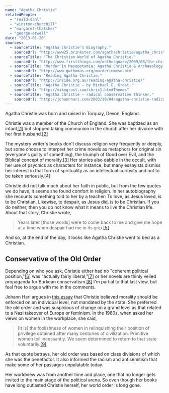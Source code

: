```yaml
---
name: "Agatha Christie"
relatedPeople:
  - "roald-dahl"
  - "winston-churchill"
  - "margaret-thatcher"
  - "george-orwell"
date: "2013-01-20"
sources:
  - sourceTitle: "Agatha Christie's Biography."
    sourceUrl: "http://www25.brinkster.com/agathachristie/agatha_christies_biography.asp"
  - sourceTitle: "The Christian World of Agatha Christie."
    sourceUrl: "http://www.firstthings.com/onthesquare/2009/08/the-christian-world-of-agatha-christie"
  - sourceTitle: "Murder in Mesopotamia: Agatha Christie & Archaeology."
    sourceUrl: "http://www.gwthomas.org/murderinmeso.htm"
  - sourceTitle: "Reading Agatha Christie."
    sourceUrl: "http://inside.org.au/reading-agatha-christie/"
  - sourceTitle: "Agatha Christie – by Michael E. Grost."
    sourceUrl: "http://mikegrost.com/chris1.htm#Themes"
  - sourceTitle: "Agatha Christie – radical conservative thinker."
    sourceUrl: "http://johannhari.com/2003/10/04/agatha-christie-radical-conservative-thinker/"
---
```


Agatha Christie was born and raised in Torquay, Devon, England.

Christie was a member of the Church of England. She was baptized as an infant,<a class="source-citation" href="#http://www25.brinkster.com/agathachristie/agatha_christies_biography.asp" title="Agatha Christie&apos;s Biography.">[1]</a> but stopped taking communion in the church after her divorce with her first husband.<a class="source-citation" href="#http://www.firstthings.com/onthesquare/2009/08/the-christian-world-of-agatha-christie" title="The Christian World of Agatha Christie.">[2]</a>

The mystery writer's books don't discuss religion very frequently or deeply, but some choose to interpret her crime novels as metaphors for original sin (everyone's guilty of something), the triumph of Good over Evil, and the Biblical concept of morality.<a class="source-citation" href="#http://www.firstthings.com/onthesquare/2009/08/the-christian-world-of-agatha-christie" title="The Christian World of Agatha Christie.">[3]</a> Her stories also dabble in the occult, with her use of psychics as characters for instance, but many essayists dismiss her interest in that form of spirituality as an intellectual curiosity and not to be taken seriously.<a class="source-citation" href="#http://www.gwthomas.org/murderinmeso.htm" title="Murder in Mesopotamia: Agatha Christie &amp; Archaeology.">[4]</a>

Christie did not talk much about her faith in public, but from the few quotes we do have, it seems she found comfort in religion. In her autobiography she recounts something told to her by a teacher: To love, as Jesus loved, is to be Christian. Likewise, to despair, as Jesus did, is to be Christian. If you do neither, then you do not know what it means to live the Christian life. About that story, Christie wrote,

>Years later [those words] were to come back to me and give me hope at a time when despair had me in its grip.<a class="source-citation" href="#http://www.firstthings.com/onthesquare/2009/08/the-christian-world-of-agatha-christie" title="The Christian World of Agatha Christie.">[5]</a>

And so, at the end of the day, it looks like Agatha Christie went to bed as a Christian.


## Conservative of the Old Order

Depending on who you ask, Christie either had no "coherent political position,"<a class="source-citation" href="#http://inside.org.au/reading-agatha-christie/" title="Reading Agatha Christie.">[6]</a> was "actually fairly liberal,"<a class="source-citation" href="#http://mikegrost.com/chris1.htm#Themes" title="Agatha Christie – by Michael E. Grost.">[7]</a> or her novels are thinly veiled propaganda for Burkean conservatism.<a class="source-citation" href="#http://johannhari.com/2003/10/04/agatha-christie-radical-conservative-thinker/" title="Agatha Christie – radical conservative thinker.">[8]</a> I'm partial to that last view, but feel free to argue with me in the comments.

Johann Hari argues in [this essay](http://johannhari.com/2003/10/04/agatha-christie-radical-conservative-thinker/) that Christie believed morality should be enforced on an individual level, not mandated by the state. She preferred the old order and was suspicious of change on a grand level as that related to a Nazi takeover of Europe or feminism. In the 1960s, when asked her views on women in the workplace, she said,

>[It is] the foolishness of women in relinquishing their position of privilege obtained after many centuries of civilization. Primitive women toil incessantly. We seem determined to return to that state voluntarily.<a class="source-citation" href="#http://johannhari.com/2003/10/04/agatha-christie-radical-conservative-thinker/" title="Agatha Christie – radical conservative thinker.">[9]</a>

As that quote betrays, her old order was based on class divisions of which she was the benefactor. It also informed the racism and antisemitism that make some of her passages unpalatable today.

Her worldview was from another time and place, one that no longer gets invited to the main stage of the political arena. So even though her books have long outlasted Christie herself, her world order is long gone.